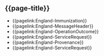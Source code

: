 ## {{page-title}}

- {{pagelink:England-Immunization}} 
- {{pagelink:England-MessageHeader}} 
- {{pagelink:England-OperationOutcome}} 
- {{pagelink:England-ServiceRequest}} 
- {{pagelink:England-Provenance}} 
- {{pagelink:England-ServiceRequest}}


